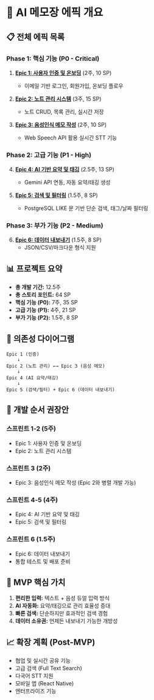# 🚀 AI 메모장 에픽 개요

## 📋 전체 에픽 목록

### Phase 1: 핵심 기능 (P0 - Critical)

1. **[Epic 1: 사용자 인증 및 온보딩](./epic-1-user-authentication.md)** (2주, 10 SP)

    - 이메일 기반 로그인, 회원가입, 온보딩 플로우

2. **[Epic 2: 노트 관리 시스템](./epic-2-note-management.md)** (3주, 15 SP)

    - 노트 CRUD, 목록 관리, 실시간 저장

3. **[Epic 3: 음성인식 메모 작성](./epic-3-voice-memo.md)** (2주, 10 SP)
    - Web Speech API 활용 실시간 STT 기능

### Phase 2: 고급 기능 (P1 - High)

4. **[Epic 4: AI 기반 요약 및 태깅](./epic-4-ai-summarization-tagging.md)** (2.5주, 13 SP)

    - Gemini API 연동, 자동 요약/태깅 생성

5. **[Epic 5: 검색 및 필터링](./epic-5-search-filtering.md)** (1.5주, 8 SP)
    - PostgreSQL LIKE 문 기반 단순 검색, 태그/날짜 필터링

### Phase 3: 부가 기능 (P2 - Medium)

6. **[Epic 6: 데이터 내보내기](./epic-6-data-export.md)** (1.5주, 8 SP)
    - JSON/CSV/마크다운 형식 지원

## 📊 프로젝트 요약

-   **총 개발 기간:** 12.5주
-   **총 스토리 포인트:** 64 SP
-   **핵심 기능 (P0):** 7주, 35 SP
-   **고급 기능 (P1):** 4주, 21 SP
-   **부가 기능 (P2):** 1.5주, 8 SP

## 🔄 의존성 다이어그램

```
Epic 1 (인증)
    ↓
Epic 2 (노트 관리) ←→ Epic 3 (음성 메모)
    ↓
Epic 4 (AI 요약/태깅)
    ↓
Epic 5 (검색/필터) + Epic 6 (데이터 내보내기)
```

## 🎯 개발 순서 권장안

### 스프린트 1-2 (5주)

-   Epic 1: 사용자 인증 및 온보딩
-   Epic 2: 노트 관리 시스템

### 스프린트 3 (2주)

-   Epic 3: 음성인식 메모 작성 (Epic 2와 병렬 개발 가능)

### 스프린트 4-5 (4주)

-   Epic 4: AI 기반 요약 및 태깅
-   Epic 5: 검색 및 필터링

### 스프린트 6 (1.5주)

-   Epic 6: 데이터 내보내기
-   통합 테스트 및 배포 준비

## 🚀 MVP 핵심 가치

1. **편리한 입력:** 텍스트 + 음성 듀얼 입력 방식
2. **AI 자동화:** 요약/태깅으로 관리 효율성 증대
3. **빠른 검색:** 단순하지만 효과적인 검색 경험
4. **데이터 소유권:** 언제든 내보내기 가능한 개방성

## 📈 확장 계획 (Post-MVP)

-   협업 및 실시간 공유 기능
-   고급 검색 (Full Text Search)
-   다국어 STT 지원
-   모바일 앱 (React Native)
-   엔터프라이즈 기능
